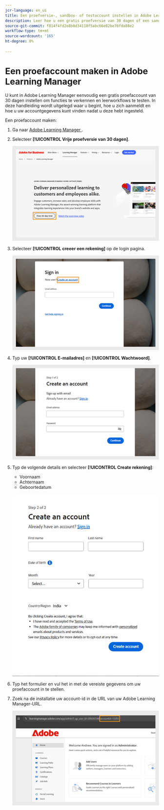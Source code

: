 ```yaml
---
jcr-language: en_us
title: Een proefversie-, sandbox- of testaccount instellen in Adobe Learning Manager
description: Leer hoe u een gratis proefversie van 30 dagen of een sandboxaccount in Adobe Learning Manager kunt maken. Volg eenvoudige stappen om uw testomgeving in te stellen en snel aan de slag te gaan.
source-git-commit: f814f4fd2e8b0d34118f5abc66e82be78fda88e2
workflow-type: tm+mt
source-wordcount: '165'
ht-degree: 0%

---
```



# Een proefaccount maken in Adobe Learning Manager

U kunt in Adobe Learning Manager eenvoudig een gratis proefaccount van 30 dagen instellen om functies te verkennen en leerworkflows te testen. In deze handleiding wordt uitgelegd waar u begint, hoe u zich aanmeldt en hoe u uw accountgegevens kunt vinden nadat u deze hebt ingesteld.

Een proefaccount maken:

1. Ga naar [ Adobe Learning Manager ](https://business.adobe.com/products/learning-manager/adobe-learning-manager.html).
2. Selecteer **[!UICONTROL Vrije proefversie van 30 dagen]**.

   ![](assets/free-trial.png)

3. Selecteer **[!UICONTROL creeer een rekening]** op de login pagina.

   ![](assets/create-trial-account.png)

4. Typ uw **[!UICONTROL E-mailadres]** en **[!UICONTROL Wachtwoord]**.

   ![](assets/type-email.png)

5. Typ de volgende details en selecteer **[!UICONTROL Create rekening]**:
   * Voornaam
   * Achternaam
   * Geboortedatum

   ![](assets/more-details.png)

6. Typ het formulier en vul het in met de vereiste gegevens om uw proefaccount in te stellen.
7. Zoek na de installatie uw account-id in de URL van uw Adobe Learning Manager-URL.

   ![](assets/account-id-trial.png)
